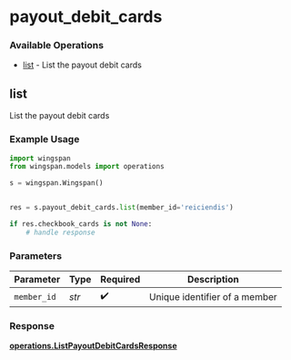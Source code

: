 # payout_debit_cards

### Available Operations

* [list](#list) - List the payout debit cards

## list

List the payout debit cards

### Example Usage

```python
import wingspan
from wingspan.models import operations

s = wingspan.Wingspan()


res = s.payout_debit_cards.list(member_id='reiciendis')

if res.checkbook_cards is not None:
    # handle response
```

### Parameters

| Parameter                     | Type                          | Required                      | Description                   |
| ----------------------------- | ----------------------------- | ----------------------------- | ----------------------------- |
| `member_id`                   | *str*                         | :heavy_check_mark:            | Unique identifier of a member |


### Response

**[operations.ListPayoutDebitCardsResponse](../../models/operations/listpayoutdebitcardsresponse.md)**


